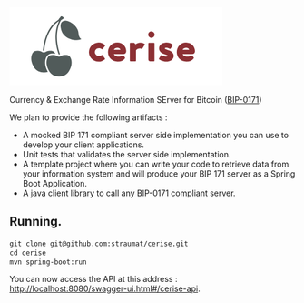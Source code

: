 ![Cerise BIP-0171](logo.png)

Currency &amp; Exchange Rate Information SErver for Bitcoin ([BIP-0171](https://github.com/bitcoin/bips/blob/master/bip-0171.mediawiki))

We plan to provide the following artifacts : 
 * A mocked BIP 171 compliant server side implementation you can use to develop your client applications.
 * Unit tests that validates the server side implementation.
 * A template project where you can write your code to retrieve data from your information system and will produce your BIP 171 server as a Spring Boot Application.
 * A java client library to call any BIP-0171 compliant server.
 
## Running.
```
git clone git@github.com:straumat/cerise.git
cd cerise
mvn spring-boot:run
```

You can now access the API at this address : [http://localhost:8080/swagger-ui.html#/cerise-api](http://localhost:8080/swagger-ui.html#/cerise-api).

